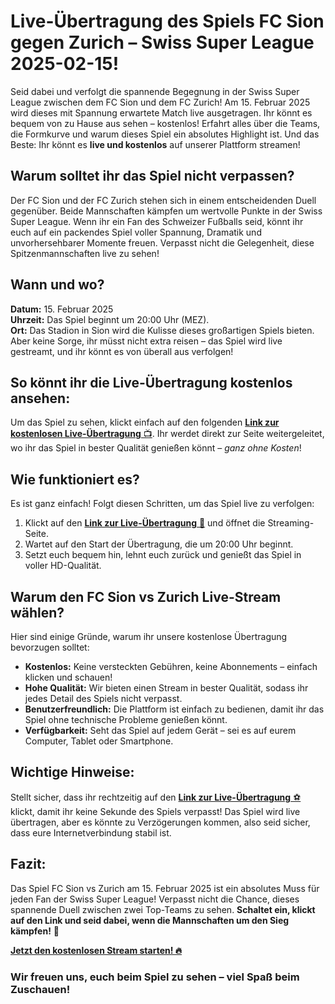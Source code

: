 # Live-Übertragung des Spiels FC Sion gegen Zurich – Swiss Super League 2025-02-15!

Seid dabei und verfolgt die spannende Begegnung in der Swiss Super League zwischen dem FC Sion und dem FC Zurich! Am 15. Februar 2025 wird dieses mit Spannung erwartete Match live ausgetragen. Ihr könnt es bequem von zu Hause aus sehen – kostenlos! Erfahrt alles über die Teams, die Formkurve und warum dieses Spiel ein absolutes Highlight ist. Und das Beste: Ihr könnt es **live und kostenlos** auf unserer Plattform streamen!

## Warum solltet ihr das Spiel nicht verpassen?

Der FC Sion und der FC Zurich stehen sich in einem entscheidenden Duell gegenüber. Beide Mannschaften kämpfen um wertvolle Punkte in der Swiss Super League. Wenn ihr ein Fan des Schweizer Fußballs seid, könnt ihr euch auf ein packendes Spiel voller Spannung, Dramatik und unvorhersehbarer Momente freuen. Verpasst nicht die Gelegenheit, diese Spitzenmannschaften live zu sehen!

## Wann und wo?

**Datum:** 15. Februar 2025  
**Uhrzeit:** Das Spiel beginnt um 20:00 Uhr (MEZ).  
**Ort:** Das Stadion in Sion wird die Kulisse dieses großartigen Spiels bieten. Aber keine Sorge, ihr müsst nicht extra reisen – das Spiel wird live gestreamt, und ihr könnt es von überall aus verfolgen!

## So könnt ihr die Live-Übertragung kostenlos ansehen:

Um das Spiel zu sehen, klickt einfach auf den folgenden [**Link zur kostenlosen Live-Übertragung** 📺](https://tinyurl.com/livestreamfreeo?st=FC+Sion+vs+Zurich&si=ghc). Ihr werdet direkt zur Seite weitergeleitet, wo ihr das Spiel in bester Qualität genießen könnt – _ganz ohne Kosten_!

## Wie funktioniert es?

Es ist ganz einfach! Folgt diesen Schritten, um das Spiel live zu verfolgen:

1. Klickt auf den [**Link zur Live-Übertragung** 🎥](https://tinyurl.com/livestreamfreeo?st=FC+Sion+vs+Zurich&si=ghc) und öffnet die Streaming-Seite.
2. Wartet auf den Start der Übertragung, die um 20:00 Uhr beginnt.
3. Setzt euch bequem hin, lehnt euch zurück und genießt das Spiel in voller HD-Qualität.

## Warum den FC Sion vs Zurich Live-Stream wählen?

Hier sind einige Gründe, warum ihr unsere kostenlose Übertragung bevorzugen solltet:

- **Kostenlos:** Keine versteckten Gebühren, keine Abonnements – einfach klicken und schauen!
- **Hohe Qualität:** Wir bieten einen Stream in bester Qualität, sodass ihr jedes Detail des Spiels nicht verpasst.
- **Benutzerfreundlich:** Die Plattform ist einfach zu bedienen, damit ihr das Spiel ohne technische Probleme genießen könnt.
- **Verfügbarkeit:** Seht das Spiel auf jedem Gerät – sei es auf eurem Computer, Tablet oder Smartphone.

## Wichtige Hinweise:

Stellt sicher, dass ihr rechtzeitig auf den [**Link zur Live-Übertragung** ⚽️](https://tinyurl.com/livestreamfreeo?st=FC+Sion+vs+Zurich&si=ghc) klickt, damit ihr keine Sekunde des Spiels verpasst! Das Spiel wird live übertragen, aber es könnte zu Verzögerungen kommen, also seid sicher, dass eure Internetverbindung stabil ist.

## Fazit:

Das Spiel FC Sion vs Zurich am 15. Februar 2025 ist ein absolutes Muss für jeden Fan der Swiss Super League! Verpasst nicht die Chance, dieses spannende Duell zwischen zwei Top-Teams zu sehen. **Schaltet ein, klickt auf den Link und seid dabei, wenn die Mannschaften um den Sieg kämpfen!** 📡

[**Jetzt den kostenlosen Stream starten! 🔥**](https://tinyurl.com/livestreamfreeo?st=FC+Sion+vs+Zurich&si=ghc)

### Wir freuen uns, euch beim Spiel zu sehen – viel Spaß beim Zuschauen!
